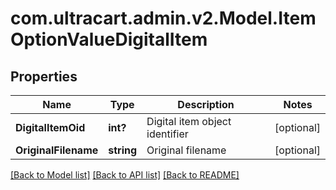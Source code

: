 # com.ultracart.admin.v2.Model.ItemOptionValueDigitalItem
## Properties

Name | Type | Description | Notes
------------ | ------------- | ------------- | -------------
**DigitalItemOid** | **int?** | Digital item object identifier | [optional] 
**OriginalFilename** | **string** | Original filename | [optional] 


[[Back to Model list]](../README.md#documentation-for-models) [[Back to API list]](../README.md#documentation-for-api-endpoints) [[Back to README]](../README.md)

